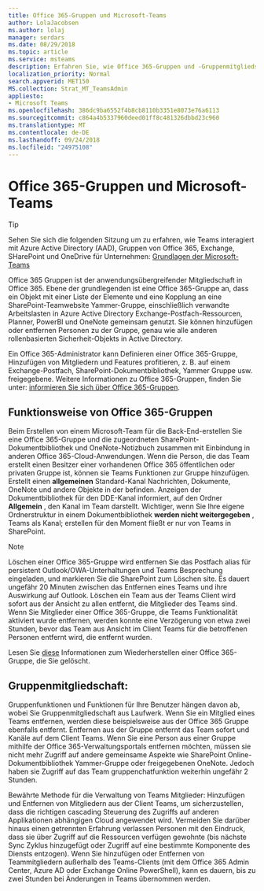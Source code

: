 ```yaml
---
title: Office 365-Gruppen und Microsoft-Teams
author: LolaJacobsen
ms.author: lolaj
manager: serdars
ms.date: 08/29/2018
ms.topic: article
ms.service: msteams
description: Erfahren Sie, wie Office 365-Gruppen und -Gruppenmitgliedschaften mit Microsoft Teams funktionieren.
localization_priority: Normal
search.appverid: MET150
MS.collection: Strat_MT_TeamsAdmin
appliesto:
- Microsoft Teams
ms.openlocfilehash: 386dc9ba6552f4b8cb8110b3351e8073e76a6113
ms.sourcegitcommit: c864a4b5337960deed01ff8c481326dbbd23c960
ms.translationtype: MT
ms.contentlocale: de-DE
ms.lasthandoff: 09/24/2018
ms.locfileid: "24975108"
---
```

<a name="office-365-groups-and-microsoft-teams"></a>Office 365-Gruppen und Microsoft-Teams
=====================================

> [!Tip]
> Sehen Sie sich die folgenden Sitzung um zu erfahren, wie Teams interagiert mit Azure Active Directory (AAD), Gruppen von Office 365, Exchange, SHarePoint und OneDrive für Unternehmen: [Grundlagen der Microsoft-Teams](https://aka.ms/teams-foundations)

Office 365 Gruppen ist der anwendungsübergreifender Mitgliedschaft in Office 365. Ebene der grundlegenden ist eine Office 365-Gruppe an, dass ein Objekt mit einer Liste der Elemente und eine Kopplung an eine SharePoint-Teamwebsite Yammer-Gruppe, einschließlich verwandte Arbeitslasten in Azure Active Directory Exchange-Postfach-Ressourcen, Planner, PowerBI und OneNote gemeinsam genutzt. Sie können hinzufügen oder entfernen Personen zu der Gruppe, genau wie alle anderen rollenbasierten Sicherheit-Objekts in Active Directory.

Ein Office 365-Administrator kann Definieren einer Office 365-Gruppe, Hinzufügen von Mitgliedern und Features profitieren, z. B. auf einem Exchange-Postfach, SharePoint-Dokumentbibliothek, Yammer Gruppe usw. freigegebene. Weitere Informationen zu Office 365-Gruppen, finden Sie unter: [informieren Sie sich über Office 365-Gruppen](https://support.office.com/article/Learn-about-Office-365-groups-b565caa1-5c40-40ef-9915-60fdb2d97fa2).

<a name="how-office-365-groups-work"></a>Funktionsweise von Office 365-Gruppen
--------------------------

Beim Erstellen von einem Microsoft-Team für die Back-End-erstellen Sie eine Office 365-Gruppe und die zugeordneten SharePoint-Dokumentbibliothek und OneNote-Notizbuch zusammen mit Einbindung in anderen Office 365-Cloud-Anwendungen. Wenn die Person, die das Team erstellt einen Besitzer einer vorhandenen Office 365 öffentlichen oder privaten Gruppe ist, können sie Teams Funktionen zur Gruppe hinzufügen. Erstellt einen **allgemeinen** Standard-Kanal Nachrichten, Dokumente, OneNote und andere Objekte in der befinden. Anzeigen der Dokumentbibliothek für den DDE-Kanal informiert, auf den Ordner **Allgemein** , den Kanal im Team darstellt. Wichtiger, wenn Sie Ihre eigene Ordnerstruktur in einem Dokumentbibliothek **werden nicht weitergegeben** , Teams als Kanal; erstellen für den Moment fließt er nur von Teams in SharePoint.

> [!NOTE]
> Löschen einer Office 365-Gruppe wird entfernen Sie das Postfach alias für persistent Outlook/OWA-Unterhaltungen und Teams Besprechung eingeladen, und markieren Sie die SharePoint zum Löschen site. Es dauert ungefähr 20 Minuten zwischen das Entfernen eines Teams und ihre Auswirkung auf Outlook. Löschen ein Team aus der Teams Client wird sofort aus der Ansicht zu allen entfernt, die Mitglieder des Teams sind. Wenn Sie Mitglieder einer Office 365-Gruppe, die Teams Funktionalität aktiviert wurde entfernen, werden konnte eine Verzögerung von etwa zwei Stunden, bevor das Team aus Ansicht im Client Teams für die betroffenen Personen entfernt wird, die entfernt wurden.
>
>Lesen Sie [diese](https://support.office.com/article/Restore-a-deleted-Office-365-Group-b7c66b59-657a-4e1a-8aa0-8163b1f4eb54) Informationen zum Wiederherstellen einer Office 365-Gruppe, die Sie gelöscht.

<a name="group-membership"></a>Gruppenmitgliedschaft:
----------------

Gruppenfunktionen und Funktionen für Ihre Benutzer hängen davon ab, wobei Sie Gruppenmitgliedschaft aus Laufwerk. Wenn Sie ein Mitglied eines Teams entfernen, werden diese beispielsweise aus der Office 365 Gruppe ebenfalls entfernt. Entfernen aus der Gruppe entfernt das Team sofort und Kanäle auf dem Client Teams. Wenn Sie eine Person aus einer Gruppe mithilfe der Office 365-Verwaltungsportals entfernen möchten, müssen sie nicht mehr Zugriff auf andere gemeinsame Aspekte wie SharePoint Online-Dokumentbibliothek Yammer-Gruppe oder freigegebenen OneNote. Jedoch haben sie Zugriff auf das Team gruppenchatfunktion weiterhin ungefähr 2 Stunden.

Bewährte Methode für die Verwaltung von Teams Mitglieder: Hinzufügen und Entfernen von Mitgliedern aus der Client Teams, um sicherzustellen, dass die richtigen cascading Steuerung des Zugriffs auf anderen Applikationen abhängigen Cloud angewendet wird. Vermeiden Sie darüber hinaus einen getrennten Erfahrung verlassen Personen mit den Eindruck, dass sie über Zugriff auf die Ressourcen verfügen gewohnte (bis nächste Sync Zyklus hinzugefügt oder Zugriff auf eine bestimmte Komponente des Diensts entzogen). Wenn Sie hinzufügen oder Entfernen von Teammitgliedern außerhalb des Teams-Clients (mit dem Office 365 Admin Center, Azure AD oder Exchange Online PowerShell), kann es dauern, bis zu zwei Stunden bei Änderungen in Teams übernommen werden.
